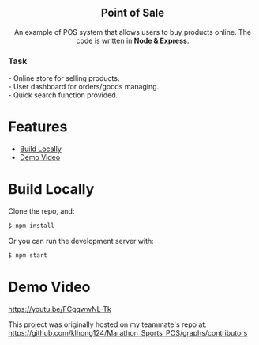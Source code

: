 
<p align="center">
 <h2 align="center">Point of Sale</h2>
 <p align="center">An example of POS system that allows users to buy products online. The code is written in <b>Node & Express</b>.</p>
 <h3 align="left">Task</h3>
 <p align="left">
    - Online store for selling products.
    <br>- User dashboard for orders/goods managing.
    <br>- Quick search function provided.
  </p>
</p>

# Features
- [Build Locally](#build-locally)
- [Demo Video](#demo-video)


# Build Locally
Clone the repo, and:

```md
$ npm install
```
Or you can run the development server with:

```md
$ npm start
```


# Demo Video
https://youtu.be/FCgqwwNL-Tk


This project was originally hosted on my teammate's repo at:
https://github.com/klhong124/Marathon_Sports_POS/graphs/contributors
